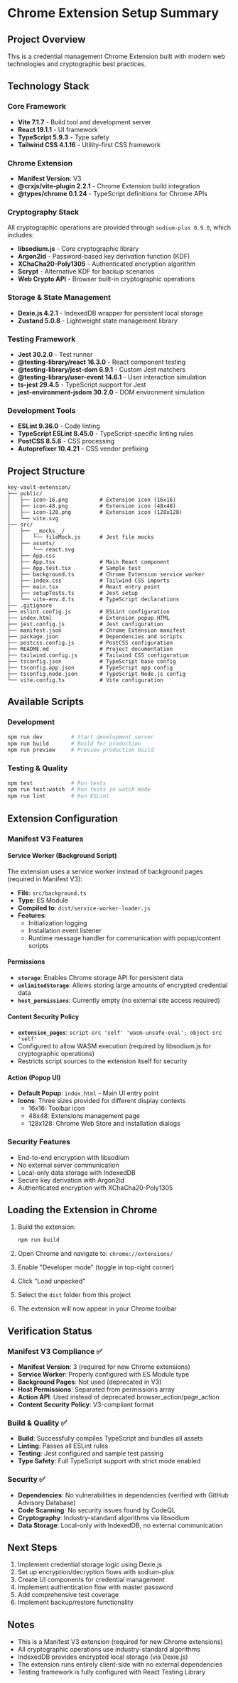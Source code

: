 # Chrome Extension Setup Summary

## Project Overview
This is a credential management Chrome Extension built with modern web technologies and cryptographic best practices.

## Technology Stack

### Core Framework
- **Vite 7.1.7** - Build tool and development server
- **React 19.1.1** - UI framework
- **TypeScript 5.9.3** - Type safety
- **Tailwind CSS 4.1.16** - Utility-first CSS framework

### Chrome Extension
- **Manifest Version**: V3
- **@crxjs/vite-plugin 2.2.1** - Chrome Extension build integration
- **@types/chrome 0.1.24** - TypeScript definitions for Chrome APIs

### Cryptography Stack
All cryptographic operations are provided through `sodium-plus 0.9.0`, which includes:
- **libsodium.js** - Core cryptographic library
- **Argon2id** - Password-based key derivation function (KDF)
- **XChaCha20-Poly1305** - Authenticated encryption algorithm
- **Scrypt** - Alternative KDF for backup scenarios
- **Web Crypto API** - Browser built-in cryptographic operations

### Storage & State Management
- **Dexie.js 4.2.1** - IndexedDB wrapper for persistent local storage
- **Zustand 5.0.8** - Lightweight state management library

### Testing Framework
- **Jest 30.2.0** - Test runner
- **@testing-library/react 16.3.0** - React component testing
- **@testing-library/jest-dom 6.9.1** - Custom Jest matchers
- **@testing-library/user-event 14.6.1** - User interaction simulation
- **ts-jest 29.4.5** - TypeScript support for Jest
- **jest-environment-jsdom 30.2.0** - DOM environment simulation

### Development Tools
- **ESLint 9.36.0** - Code linting
- **TypeScript ESLint 8.45.0** - TypeScript-specific linting rules
- **PostCSS 8.5.6** - CSS processing
- **Autoprefixer 10.4.21** - CSS vendor prefixing

## Project Structure
```
key-vault-extension/
├── public/
│   ├── icon-16.png          # Extension icon (16x16)
│   ├── icon-48.png          # Extension icon (48x48)
│   ├── icon-128.png         # Extension icon (128x128)
│   └── vite.svg
├── src/
│   ├── __mocks__/
│   │   └── fileMock.js      # Jest file mocks
│   ├── assets/
│   │   └── react.svg
│   ├── App.css
│   ├── App.tsx              # Main React component
│   ├── App.test.tsx         # Sample test
│   ├── background.ts        # Chrome Extension service worker
│   ├── index.css            # Tailwind CSS imports
│   ├── main.tsx             # React entry point
│   ├── setupTests.ts        # Jest setup
│   └── vite-env.d.ts        # TypeScript declarations
├── .gitignore
├── eslint.config.js         # ESLint configuration
├── index.html               # Extension popup HTML
├── jest.config.js           # Jest configuration
├── manifest.json            # Chrome Extension manifest
├── package.json             # Dependencies and scripts
├── postcss.config.js        # PostCSS configuration
├── README.md                # Project documentation
├── tailwind.config.js       # Tailwind CSS configuration
├── tsconfig.json            # TypeScript base config
├── tsconfig.app.json        # TypeScript app config
├── tsconfig.node.json       # TypeScript Node.js config
└── vite.config.ts           # Vite configuration
```

## Available Scripts

### Development
```bash
npm run dev         # Start development server
npm run build       # Build for production
npm run preview     # Preview production build
```

### Testing & Quality
```bash
npm test            # Run tests
npm run test:watch  # Run tests in watch mode
npm run lint        # Run ESLint
```

## Extension Configuration

### Manifest V3 Features

#### Service Worker (Background Script)
The extension uses a service worker instead of background pages (required in Manifest V3):
- **File**: `src/background.ts`
- **Type**: ES Module
- **Compiled to**: `dist/service-worker-loader.js`
- **Features**:
  - Initialization logging
  - Installation event listener
  - Runtime message handler for communication with popup/content scripts

#### Permissions
- **`storage`**: Enables Chrome storage API for persistent data
- **`unlimitedStorage`**: Allows storing large amounts of encrypted credential data
- **`host_permissions`**: Currently empty (no external site access required)

#### Content Security Policy
- **`extension_pages`**: `script-src 'self' 'wasm-unsafe-eval'; object-src 'self'`
- Configured to allow WASM execution (required by libsodium.js for cryptographic operations)
- Restricts script sources to the extension itself for security

#### Action (Popup UI)
- **Default Popup**: `index.html` - Main UI entry point
- **Icons**: Three sizes provided for different display contexts
  - 16x16: Toolbar icon
  - 48x48: Extensions management page
  - 128x128: Chrome Web Store and installation dialogs

### Security Features
- End-to-end encryption with libsodium
- No external server communication
- Local-only data storage with IndexedDB
- Secure key derivation with Argon2id
- Authenticated encryption with XChaCha20-Poly1305

## Loading the Extension in Chrome

1. Build the extension:
   ```bash
   npm run build
   ```

2. Open Chrome and navigate to: `chrome://extensions/`

3. Enable "Developer mode" (toggle in top-right corner)

4. Click "Load unpacked"

5. Select the `dist` folder from this project

6. The extension will now appear in your Chrome toolbar

## Verification Status

### Manifest V3 Compliance ✅
- **Manifest Version**: 3 (required for new Chrome extensions)
- **Service Worker**: Properly configured with ES Module type
- **Background Pages**: Not used (deprecated in V3)
- **Host Permissions**: Separated from permissions array
- **Action API**: Used instead of deprecated browser_action/page_action
- **Content Security Policy**: V3-compliant format

### Build & Quality ✅
- **Build**: Successfully compiles TypeScript and bundles all assets
- **Linting**: Passes all ESLint rules
- **Testing**: Jest configured and sample test passing
- **Type Safety**: Full TypeScript support with strict mode enabled

### Security ✅
- **Dependencies**: No vulnerabilities in dependencies (verified with GitHub Advisory Database)
- **Code Scanning**: No security issues found by CodeQL
- **Cryptography**: Industry-standard algorithms via libsodium
- **Data Storage**: Local-only with IndexedDB, no external communication

## Next Steps

1. Implement credential storage logic using Dexie.js
2. Set up encryption/decryption flows with sodium-plus
3. Create UI components for credential management
4. Implement authentication flow with master password
5. Add comprehensive test coverage
6. Implement backup/restore functionality

## Notes

- This is a Manifest V3 extension (required for new Chrome extensions)
- All cryptographic operations use industry-standard algorithms
- IndexedDB provides encrypted local storage (via Dexie.js)
- The extension runs entirely client-side with no external dependencies
- Testing framework is fully configured with React Testing Library
